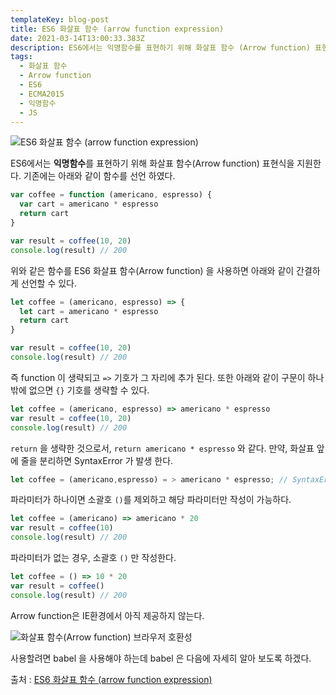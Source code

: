 ```yaml
---
templateKey: blog-post
title: ES6 화살표 함수 (arrow function expression)
date: 2021-03-14T13:00:33.383Z
description: ES6에서는 익명함수를 표현하기 위해 화살표 함수 (Arrow function) 표현식을 지원한다.
tags:
  - 화살표 함수
  - Arrow function
  - ES6
  - ECMA2015
  - 익명함수
  - JS
---
```


![ES6 화살표 함수 (arrow function expression)](/assets/es6.png 'ES6 화살표 함수 (arrow function expression)')

ES6에서는 **익명함수**를 표현하기 위해 화살표 함수(Arrow function) 표현식을 지원한다.
기존에는 아래와 같이 함수를 선언 하였다.

```javascript
var coffee = function (americano, espresso) {
  var cart = americano * espresso
  return cart
}

var result = coffee(10, 20)
console.log(result) // 200
```

위와 같은 함수를 ES6 화살표 함수(Arrow function) 을 사용하면 아래와 같이 간결하게 선언할 수 있다.

```javascript
let coffee = (americano, espresso) => {
  let cart = americano * espresso
  return cart
}

var result = coffee(10, 20)
console.log(result) // 200
```

즉 function 이 생략되고 `=>` 기호가 그 자리에 추가 된다. 또한 아래와 같이 구문이 하나밖에 없으면 `{}` 기호를 생략할 수 있다.

```javascript
let coffee = (americano, espresso) => americano * espresso
var result = coffee(10, 20)
console.log(result) // 200
```

`return` 을 생략한 것으로서, `return americano * espresso` 와 같다. 만약, 화살표 앞에 줄을 분리하면 SyntaxError 가 발생 한다.

```javascript
let coffee = (americano,espresso) = > americano * espresso; // SyntaxError
```

파라미터가 하나이면 소괄호 `()`를 제외하고 해당 파라미터만 작성이 가능하다.

```javascript
let coffee = (americano) => americano * 20
var result = coffee(10)
console.log(result) // 200
```

파라미터가 없는 경우, 소괄호 `()` 만 작성한다.

```javascript
let coffee = () => 10 * 20
var result = coffee()
console.log(result) // 200
```

Arrow function은 IE환경에서 아직 제공하지 않는다.

![화살표 함수(Arrow function) 브라우저 호환성](/assets/익명함수_브라우저호환성.png '화살표 함수(Arrow function) 브라우저 호환성')

사용할려면 babel 을 사용해야 하는데 babel 은 다음에 자세히 알아 보도록 하겠다.

출처 : [ES6 화살표 함수 (arrow function expression)](https://www.bottlehs.com/javascript/es6-%ED%99%94%EC%82%B4%ED%91%9C-%ED%95%A8%EC%88%98-arrow-function/ 'ES6 화살표 함수 (arrow function expression)')

